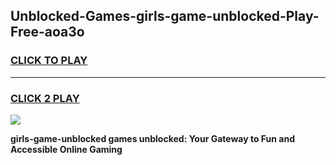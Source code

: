 
## Unblocked-Games-girls-game-unblocked-Play-Free-aoa3o
<h3>
<a href="https://premium76.site?title=girls-game-unblocked&ref=23A">CLICK TO PLAY</a></h3>
<hr>

<h3>
<a href="https://premium76.site?title=girls-game-unblocked&ref=23A">CLICK 2 PLAY</a>
  
</h3>

<a href="https://premium76.site?title=girls-game-unblocked&ref=23A"><img src="https://clearcache.store/games.png"></a>


**girls-game-unblocked games unblocked: Your Gateway to Fun and Accessible Online Gaming**
